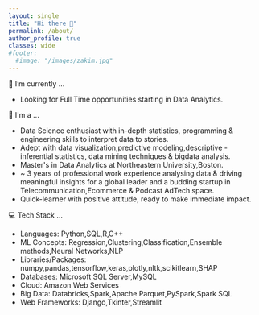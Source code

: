 ```yaml
---
layout: single
title: "Hi there 👋"
permalink: /about/
author_profile: true
classes: wide
#footer:
  #image: "/images/zakim.jpg"
---
```


🔭 I’m currently ...<br>
- Looking for Full Time opportunities starting in Data Analytics.<br>

🏁 I'm a ...<br>
- Data Science enthusiast with in-depth statistics, programming & engineering skills to interpret data to stories.<br>
- Adept with data visualization,predictive modeling,descriptive - inferential statistics, data mining techniques & bigdata analysis.<br>
- Master's in Data Analytics at Northeastern University,Boston.<br>
- ~ 3 years of professional work experience analysing data & driving meaningful insights for a global leader and a budding startup in Telecommunication,Ecommerce & Podcast AdTech space.<br>
- Quick-learner with positive attitude, ready to make immediate impact.<br>

💻 Tech Stack ...<br>
- Languages: Python,SQL,R,C++ <br>
- ML Concepts: Regression,Clustering,Classification,Ensemble methods,Neural Networks,NLP <br>
- Libraries/Packages: numpy,pandas,tensorflow,keras,plotly,nltk,scikitlearn,SHAP<br>
- Databases: Microsoft SQL Server,MySQL<br>
- Cloud: Amazon Web Services<br>
- Big Data: Databricks,Spark,Apache Parquet,PySpark,Spark SQL<br>
- Web Frameworks: Django,Tkinter,Streamlit<br>
<br>


<div data-iframe-width="150" data-iframe-height="270" data-share-badge-id="ee0e0082-0e70-469b-9163-d644e833f478" data-share-badge-host="https://www.credly.com"></div><script type="text/javascript" async src="//cdn.credly.com/assets/utilities/embed.js"></script>